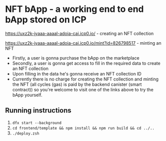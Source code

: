 # NFT bApp - a working end to end bApp stored on ICP

https://uxz2k-jyaaa-aaaal-adoia-cai.icp0.io/ - creating an NFT collection

https://uxz2k-jyaaa-aaaal-adoia-cai.icp0.io/mint?id=826798517 - minting an NFT

* Firstly, a user is gonna purchase the bApp on the marketplace
* Secondly, a user is gonna get access to fill in the required data to create an NFT collection
* Upon filling in the data he's gonna receive an NFT collection ID
* Currently there is no charge for creating the NFT collection and minting the NFT (all cycles (gas) is paid by the backend canister (smart contract)) so you're welcome to visit one of the links above to try the bApp yourself.

## Running instructions
1. `dfx start --background`
2. `cd frontend/template && npm install && npm run build && cd ../..`
3. `./deploy.zsh`
